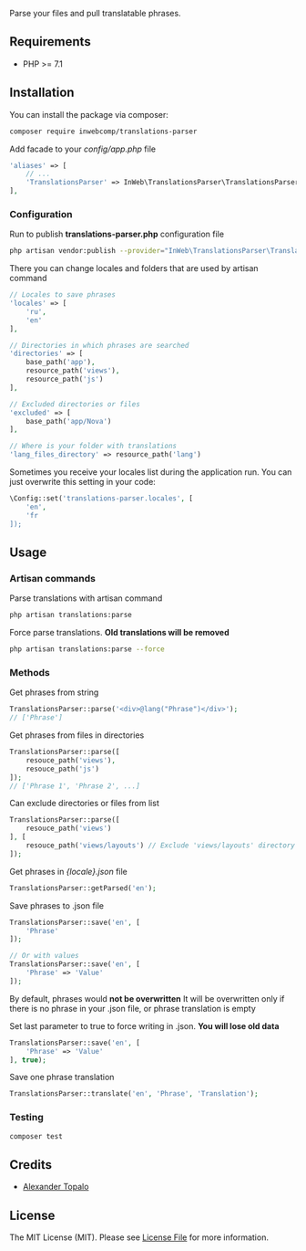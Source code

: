 Parse your files and pull translatable phrases. 

## Requirements
- PHP >= 7.1

## Installation

You can install the package via composer:

```bash
composer require inwebcomp/translations-parser
```

Add facade to your _config/app.php_ file
``` php
'aliases' => [
    // ...
    'TranslationsParser' => InWeb\TranslationsParser\TranslationsParserFacade::class
],
```

### Configuration

Run to publish **translations-parser.php** configuration file
``` bash
php artisan vendor:publish --provider="InWeb\TranslationsParser\TranslationsParserServiceProvider"
```

There you can change locales and folders that are used by artisan command
``` php
// Locales to save phrases
'locales' => [
    'ru',
    'en'
],

// Directories in which phrases are searched
'directories' => [
    base_path('app'),
    resource_path('views'),
    resource_path('js')
],

// Excluded directories or files
'excluded' => [
    base_path('app/Nova')
],

// Where is your folder with translations
'lang_files_directory' => resource_path('lang')
```

Sometimes you receive your locales list during the application run. You can just overwrite this setting in your code: 
``` php
\Config::set('translations-parser.locales', [
    'en',
    'fr
]);
```


## Usage

### Artisan commands

Parse translations with artisan command
``` bash
php artisan translations:parse
```

Force parse translations. **Old translations will be removed**
``` bash
php artisan translations:parse --force
```



### Methods

Get phrases from string
``` php
TranslationsParser::parse('<div>@lang("Phrase")</div>');
// ['Phrase']
```

Get phrases from files in directories
``` php
TranslationsParser::parse([
    resouce_path('views'),
    resouce_path('js')
]);
// ['Phrase 1', 'Phrase 2', ...]
```

Can exclude directories or files from list
``` php
TranslationsParser::parse([
    resouce_path('views')
], [
    resouce_path('views/layouts') // Exclude 'views/layouts' directory
]);
```

Get phrases in _{locale}.json_ file
``` php
TranslationsParser::getParsed('en');
```

Save phrases to .json file
``` php
TranslationsParser::save('en', [
    'Phrase'
]);

// Or with values
TranslationsParser::save('en', [
    'Phrase' => 'Value'
]);
```

By default, phrases would **not be overwritten**
It will be overwritten only if there is no phrase in your .json file, or phrase translation is empty

Set last parameter to true to force writing in .json. **You will lose old data**
``` php
TranslationsParser::save('en', [
    'Phrase' => 'Value'
], true);
```

Save one phrase translation
``` php
TranslationsParser::translate('en', 'Phrase', 'Translation');
```

### Testing

``` bash
composer test
```

## Credits

- [Alexander Topalo](https://github.com/Escral)

## License

The MIT License (MIT). Please see [License File](LICENSE.md) for more information.
